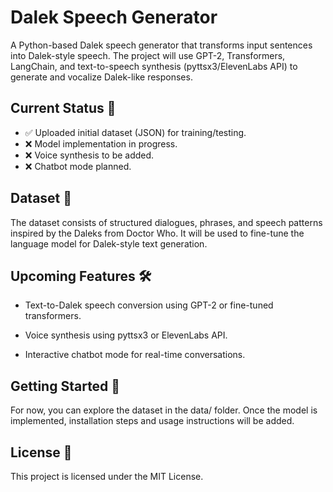 # Dalek Speech Generator

A Python-based Dalek speech generator that transforms input sentences into Dalek-style speech. The project will use GPT-2, Transformers, LangChain, and text-to-speech synthesis (pyttsx3/ElevenLabs API) to generate and vocalize Dalek-like responses.

## Current Status 🚀

- ✅ Uploaded initial dataset (JSON) for training/testing.
- ❌ Model implementation in progress.
- ❌ Voice synthesis to be added.
- ❌ Chatbot mode planned.

## Dataset 📂

The dataset consists of structured dialogues, phrases, and speech patterns inspired by the Daleks from Doctor Who. It will be used to fine-tune the language model for Dalek-style text generation.

## Upcoming Features 🛠️

- Text-to-Dalek speech conversion using GPT-2 or fine-tuned transformers.

- Voice synthesis using pyttsx3 or ElevenLabs API.

- Interactive chatbot mode for real-time conversations.

## Getting Started 🏁

For now, you can explore the dataset in the data/ folder. Once the model is implemented, installation steps and usage instructions will be added.


## License 📜

This project is licensed under the MIT License.

